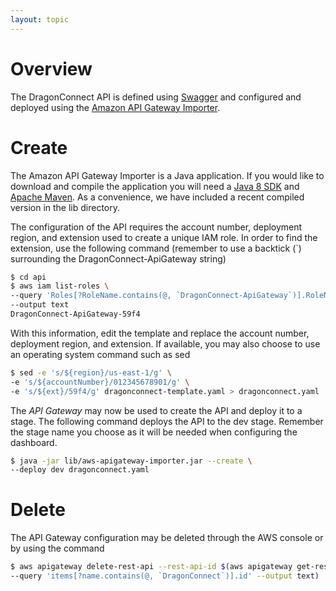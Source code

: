 ```yaml
---
layout: topic
---
```


# Overview
The <font class="dragon_font">Dragon</font>Connect API is defined using
<a href="http://swagger.io" target="_blank">Swagger</a> and configured and
deployed using the
<a href="https://github.com/awslabs/aws-apigateway-importer"
target="_blank">Amazon API Gateway Importer</a>.

# Create

The Amazon API Gateway Importer is a Java application.  If you would like to
download and compile the application you will need a
<a href="http://www.oracle.com/technetwork/java/javase/downloads/index.html?ssSourceSiteId=ocomen"
target="_blank">Java 8 SDK</a> and
<a href="http://maven.apache.org" target="_blank">Apache Maven</a>.  As a
convenience, we have included a recent compiled version in the lib directory.

The configuration of the API requires the account number, deployment region,
and extension used to create a unique IAM role.  In order to find the
extension, use the following command (remember to use a backtick (`)
surrounding the DragonConnect-ApiGateway string)

```sh
$ cd api
$ aws iam list-roles \
--query 'Roles[?RoleName.contains(@, `DragonConnect-ApiGateway`)].RoleName' \
--output text
DragonConnect-ApiGateway-59f4
```

With this information, edit the template and replace the account number,
deployment region, and extension.  If available, you may also choose to use
an operating system command such as sed

```sh
$ sed -e 's/${region}/us-east-1/g' \
-e 's/${accountNumber}/012345678901/g' \
-e 's/${ext}/59f4/g' dragonconnect-template.yaml > dragonconnect.yaml
```

The _API Gateway_ may now be used to create the API and deploy it to a stage.
The following command deploys the API to the dev stage.  Remember the stage
name you choose as it will be needed when configuring the dashboard.

```sh
$ java -jar lib/aws-apigateway-importer.jar --create \
--deploy dev dragonconnect.yaml
```

# Delete

The API Gateway configuration may be deleted through the AWS console or by
using the command

```sh
$ aws apigateway delete-rest-api --rest-api-id $(aws apigateway get-rest-apis \
--query 'items[?name.contains(@, `DragonConnect`)].id' --output text)
```
